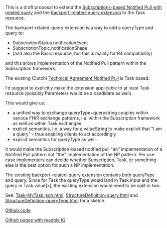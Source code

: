 This is a draft proposal to extend the [Subscriptions-based Notified Pull with related query](https://hl7.org/fhir/uv/subscriptions-backport/2024Jan/notifications.html#notified-pull) and the [backport-related-query extension](https://hl7.org/fhir/uv/subscriptions-backport/2024Jan/StructureDefinition-backport-related-query.html) to the Task resource.

The backport-related-query extension is a way to add a queryType and query to: 

* SubscriptionStatus.notificationEvent
* SubscriptionTopic.notificationShape
* (and also the Basic resource, but this is mainly for R4 compatibility)

and this allows implementation of the Notified Pull pattern within the Subscription framework.

The existing (Dutch) [Technical Agreement Notified Pull](file:///C:/Users/marcd/Dropbox/Standards/2024-03-05%20-%20TA%20Notified%20Pull%20-%20v1.0.0_0.pdf)  is Task based.

I'd suggest to explicitly make the extension applicable to at least Task resource (possibly Parameters would be a candidate as well).

This would give us:

* a unified way to exchange queryType+querystring couples within various FHIR exchange patterns, i.e. within the Subscription framework as well as within Task exchanges
* explicit semantics, i.e. a way for a valueString to make explicit that "I am a query" - thus enabling clients to act accordingly
* explicit semantics for queryType as well.

It would make the Subscription-based notified pull "an" implementation of a Notified Pull pattern not "the" implementation of the NP pattern. Per use case implementers can decide whether Subscription, Task, or something else is the best option for such a NP implementation.

The existing backport-related-query extension contains both queryType and query. Since for Task the queryType would land in Task.input and the query in Task.value[x], the existing extension would need to be split in two.

See: [Task-MyTask.json.html](output/Task-MyTask.json.html), [StructureDefinition-query.html](output/StructureDefinition-query.html) 
and [StructureDefinition-queryType.html](output/StructureDefinition-queryType.html) for a sketch.

[Github code](https://github.com/mgraauw/TA-NP-backportquery) 

[Github pages with readble IG](https://mgraauw.github.io/TA-NP-backportquery/)